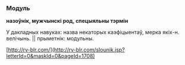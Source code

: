 ### Модуль
**назоўнік, мужчынскі род, спецыяльны тэрмін**

У дакладных навуках: назва некаторых каэфіцыентаў, мерка якіх-н. велічынь. || прыметнік: модульны.

<a rel="author">[http://rv-blr.com/](http://rv-blr.com/slounik.jsp?letterId=0&maskId=0&pageId=1708)</a>
